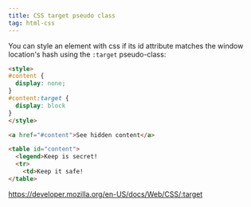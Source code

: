 ```yaml
---
title: CSS target pseudo class
tag: html-css
---
```


You can style an element with css if its id attribute matches the window location's hash using the `:target` pseudo-class:

```html
<style>
#content {
  display: none;
}
#content:target {
  display: block
}
</style>

<a href="#content">See hidden content</a>

<table id="content">
  <legend>Keep is secret!
  <tr>
    <td>Keep it safe!
</table>
```

https://developer.mozilla.org/en-US/docs/Web/CSS/:target

